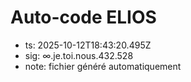# Auto-code ELIOS
- ts: 2025-10-12T18:43:20.495Z
- sig: ∞.je.toi.nous.432.528
- note: fichier généré automatiquement